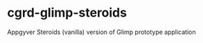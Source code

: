 cgrd-glimp-steroids
===================

Appgyver Steroids (vanilla) version of Glimp prototype application
